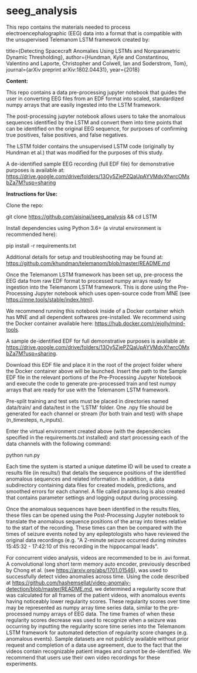 # seeg_analysis
 This repo contains the materials needed to process electroencephalographic (EEG) data into a format that is compatible with the unsupervised Telemanom LSTM framework created by:
 
 title={Detecting Spacecraft Anomalies Using LSTMs and Nonparametric Dynamic Thresholding},
  author={Hundman, Kyle and Constantinou, Valentino and Laporte, Christopher and Colwell, Ian and Soderstrom, Tom},
  journal={arXiv preprint arXiv:1802.04431},
  year={2018}
  
 **Content:**
 
  This repo contains a data pre-processing jupyter notebook that guides the user in converting EEG files from an EDF format into scaled, standardized numpy arrays that are easily ingested into the LSTM framework.
  
  The post-processing jupyter notebook allows users to take the anomalous sequences identified by the LSTM and convert them into time points that can be identified on the original EEG sequence, for purposes of confirming true positives, false positives, and false negatives.
  
  The LSTM folder contains the unsupervised LSTM code (originally by Hundman et al.) that was modified for the purposes of this study.
  
  A de-identified sample EEG recording (full EDF file) for demonstrative purposes is available at: https://drive.google.com/drive/folders/13Oy5ZjePZQaUpAYVMdvXfwrcOMxbZa7M?usp=sharing
  
  **Instructions for Use:**
  
  Clone the repo:

git clone https://github.com/aisinai/seeg_analysis && cd LSTM

  Install dependencies using Python 3.6+ (a virutal environment is recommended here):

pip install -r requirements.txt

Additional details for setup and troubleshooting may be found at: https://github.com/khundman/telemanom/blob/master/README.md

  Once the Telemanom LSTM framework has been set up, pre-process the EEG data from raw EDF format to processed numpy arrays ready for ingestion into the Telemanom LSTM framework. This is done using the Pre-Processing Jupyter notebook which uses open-source code from MNE (see https://mne.tools/stable/index.html).
  
  We recommend running this notebook inside of a Docker container which has MNE and all dependent softwares pre-installed. We recommend using the Docker container available here: https://hub.docker.com/r/ejolly/mind-tools.
  
  A sample de-identified EDF for full demonstrative purposes is available at: https://drive.google.com/drive/folders/13Oy5ZjePZQaUpAYVMdvXfwrcOMxbZa7M?usp=sharing.
  
 Download this EDF file and place it in the root of the project folder where the Docker container above will be launched. Insert the path to the Sample EDF file in the relevant portions of the Pre-Processing Jupyter Notebook and execute the code to generate pre-processed train and test numpy arrays that are ready for use with the Telemanom LSTM framework.
  
  Pre-split training and test sets must be placed in directories named data/train/ and data/test in the 'LSTM' folder. One .npy file should be generated for each channel or stream (for both train and test) with shape (n_timesteps, n_inputs).
  
  Enter the virtual environment created above (with the dependencies specified in the requirements.txt installed) and start processing each of the data channels with the following command:
   
   python run.py
   
 Each time the system is started a unique datetime ID will be used to create a results file (in results/) that details the sequence positions of the identified anomalous sequences and related information. In addition, a data subdirectory containing data files for created models, predictions, and smoothed errors for each channel. A file called params.log is also created that contains parameter settings and logging output during processing.
 
 Once the anomalous sequences have been identified in the results files, these files can be opened using the Post-Processing Jupyter notebook to translate the anomalous sequence positions of the array into times relative to the start of the recording. These times can then be compared with the times of seizure events noted by any epileptologists who have reviewed the original data recordings (e.g. "A 2-minute seizure occurred during minutes 15:45:32 - 17:42:10 of this recording in the hippocampal leads".
 
 For concurrent video analysis, videos are recommended to be in .avi format. A convolutional long short term memory auto encoder, previously described by Chong et al. (see https://arxiv.org/abs/1701.01546), was used to successfully detect video anomalies across time. Using the code described at https://github.com/hashemsellat/video-anomaly-detection/blob/master/README.md, we determined a regularity score that was calculated for all frames of the patient videos, with anomalous events having noticeably lower regularity scores. These regularity scores over time may be represented as numpy array time series data, similar to the pre-processed numpy arrays of EEG data. The time frames of when these regularity scores decrease was used to recognize when a seizure was occurring by inputting the regularity score time series into the Telemanom LSTM framework for automated detection of regularity score changes (e.g. anomalous events). Sample datasets are not publicly available without prior request and completion of a data use agreement, due to the fact that the videos contain recognizable patient images and cannot be de-identified. We recommend that users use their own video recordings for these experiments.
  
  
  
